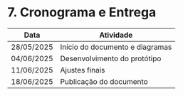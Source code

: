 # 7. Cronograma e Entrega

| Data        | Atividade |
|-------------|-----------|
| 28/05/2025 | Início do documento e diagramas |
| 04/06/2025 | Desenvolvimento do protótipo |
| 11/06/2025 | Ajustes finais |
| 18/06/2025 | Publicação do documento |